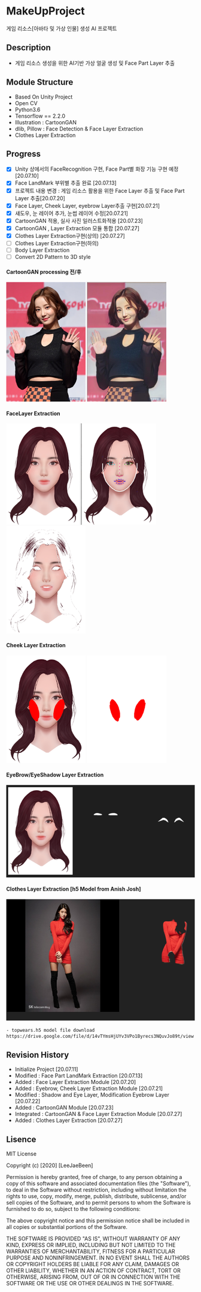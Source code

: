 # MakeUpProject
게임 리소스[아바타 및 가상 인물] 생성 AI 프로젝트

## Description
- 게임 리소스 생성을 위한 AI기반 가상 얼굴 생성 및 Face Part Layer 추출

## Module Structure
- Based On Unity Project
- Open CV 
- Python3.6
- Tensorflow == 2.2.0
- Illustration : CartoonGAN
- dlib, Pillow : Face Detection & Face Layer Extraction
- Clothes Layer Extraction

## Progress
- [X] Unity 상에서의 FaceRecognition 구현, Face Part별 화장 기능 구현 예정 [20.07.10]
- [X] Face LandMark 부위별 추출 완료 [20.07.13]
- [X] 프로젝트 내용 변경 : 게임 리소스 활용을 위한 Face Layer 추출 및 Face Part Layer 추출[20.07.20]
- [X] Face Layer, Cheek Layer, eyebrow Layer추출 구현[20.07.21]
- [X] 섀도우, 눈 레이어 추가, 눈썹 레이어 수정[20.07.21]
- [X] CartoonGAN 적용, 실사 사진 일러스트화적용 [20.07.23]
- [X] CartoonGAN , Layer Extraction 모듈 통합 [20.07.27]
- [X] Clothes Layer Extraction구현(상의) [20.07.27]
- [ ] Clothes Layer Extraction구현(하의) 
- [ ] Body Layer Extraction
- [ ] Convert 2D Pattern to 3D style

#### CartoonGAN processing 전/후
 <img src= "./Resources/21.jpg" width="212px"> <img src= "./Resources/20.jpg" width="212px">

#### FaceLayer Extraction
 <img src= "./Resources/5.png" width="400px"> <img src= "./Resources/6.png" width="212px">

#### Cheek Layer Extraction
 <img src= "./Resources/cheek_colored2.0.png" width="212px"> <img src= "./Resources/CheekLayer.png" width="212px">  

#### EyeBrow/EyeShadow Layer Extraction
  <img src= "./Resources/eye_layer.PNG">

#### Clothes Layer Extraction [h5 Model from Anish Josh]
  <img src= "./Resources/clothes_layer.png" width="550px">

```
- topwears.h5 model file download
https://drive.google.com/file/d/14vTYmsHjUYv3VPo1Byrecs3NQuvJo89t/view
```

## Revision History
- Initialize Project [20.07.11]
- Modified : Face Part LandMark Extraction  [20.07.13]
- Added : Face Layer Extraction Module [20.07.20]
- Added : Eyebrow, Cheek Layer Extraction Module [20.07.21]
- Modified : Shadow and Eye Layer, Modification Eyebrow Layer [20.07.22]
- Added : CartoonGAN Module [20.07.23]
- Integrated : CartoonGAN & Face Layer Extraction Module [20.07.27]
- Added : Clothes Layer Extraction [20.07.27]

## Lisence
MIT License

Copyright (c) [2020] [LeeJaeBeen]

Permission is hereby granted, free of charge, to any person obtaining a copy
of this software and associated documentation files (the "Software"), to deal
in the Software without restriction, including without limitation the rights
to use, copy, modify, merge, publish, distribute, sublicense, and/or sell
copies of the Software, and to permit persons to whom the Software is
furnished to do so, subject to the following conditions:

The above copyright notice and this permission notice shall be included in all
copies or substantial portions of the Software.

THE SOFTWARE IS PROVIDED "AS IS", WITHOUT WARRANTY OF ANY KIND, EXPRESS OR
IMPLIED, INCLUDING BUT NOT LIMITED TO THE WARRANTIES OF MERCHANTABILITY,
FITNESS FOR A PARTICULAR PURPOSE AND NONINFRINGEMENT. IN NO EVENT SHALL THE
AUTHORS OR COPYRIGHT HOLDERS BE LIABLE FOR ANY CLAIM, DAMAGES OR OTHER
LIABILITY, WHETHER IN AN ACTION OF CONTRACT, TORT OR OTHERWISE, ARISING FROM,
OUT OF OR IN CONNECTION WITH THE SOFTWARE OR THE USE OR OTHER DEALINGS IN THE
SOFTWARE.